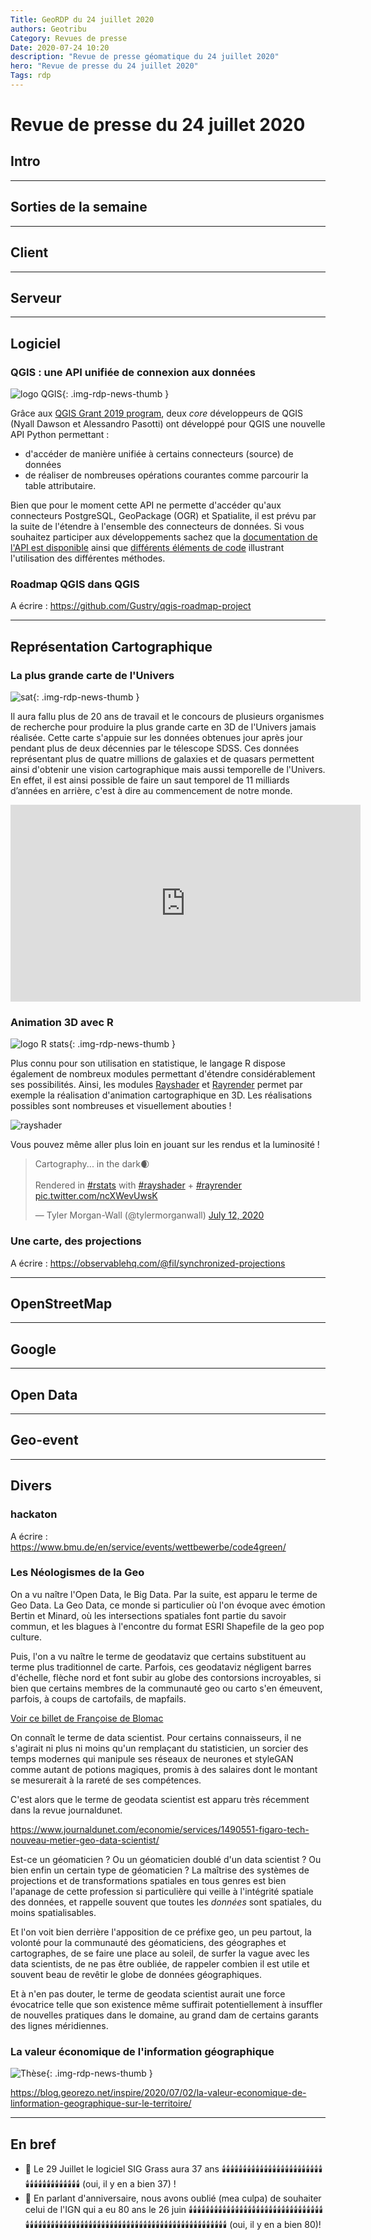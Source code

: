 ```yaml
---
Title: GeoRDP du 24 juillet 2020
authors: Geotribu
Category: Revues de presse
Date: 2020-07-24 10:20
description: "Revue de presse géomatique du 24 juillet 2020"
hero: "Revue de presse du 24 juillet 2020"
Tags: rdp
---
```


# Revue de presse du 24 juillet 2020

## Intro

----

## Sorties de la semaine

----

## Client

----

## Serveur

----

## Logiciel

### QGIS : une API unifiée de connexion aux données

![logo QGIS](https://cdn.geotribu.fr/img/logos-icones/logiciels_librairies/qgis.png){: .img-rdp-news-thumb }

Grâce aux [QGIS Grant 2019 program](https://blog.qgis.org/2020/02/23/reports-from-the-winning-grant-proposals-2019/), deux _core_ développeurs de QGIS (Nyall Dawson et Alessandro Pasotti) ont développé pour QGIS une nouvelle API Python permettant :

- d'accéder de manière unifiée à certains connecteurs (source) de données
- de réaliser de nombreuses opérations courantes comme parcourir la table attributaire.

Bien que pour le moment cette API ne permette d'accéder qu'aux connecteurs PostgreSQL, GeoPackage (OGR) et Spatialite, il est prévu par la suite de l'étendre à l'ensemble des connecteurs de données. Si vous souhaitez participer aux développements sachez que la [documentation de l'API est disponible](https://qgis.org/api/classQgsAbstractDatabaseProviderConnection.html) ainsi que [différents éléments de code](https://github.com/qgis/QGIS/blob/master/tests/src/python/test_qgsproviderconnection_ogr_gpkg.py) illustrant l'utilisation des différentes méthodes.

### Roadmap QGIS dans QGIS

A écrire : https://github.com/Gustry/qgis-roadmap-project

----

## Représentation Cartographique

### La plus grande carte de l'Univers

![sat](https://cdn.geotribu.fr/img/logos-icones/divers/satellite.png){: .img-rdp-news-thumb }

Il aura fallu plus de 20 ans de travail et le concours de plusieurs organismes de recherche pour produire la plus grande carte en 3D de l'Univers jamais réalisée. Cette carte s'appuie sur les données obtenues jour après jour pendant plus de deux décennies par le télescope SDSS. Ces données représentant plus de quatre millions de galaxies et de quasars permettent ainsi d'obtenir une vision cartographique mais aussi temporelle de l'Univers. En effet, il est ainsi possible de faire un saut temporel de 11 milliards d’années en arrière, c'est à dire au commencement de notre monde.

<iframe width="560" height="315" src="https://www.youtube.com/embed/KJJXbcf8kxA" frameborder="0" allow="accelerometer; autoplay; encrypted-media; gyroscope; picture-in-picture" allowfullscreen></iframe>

### Animation 3D avec R

![logo R stats](https://cdn.geotribu.fr/img/logos-icones/logiciels_librairies/r.png){: .img-rdp-news-thumb }

Plus connu pour son utilisation en statistique, le langage R dispose également de nombreux modules permettant d'étendre considérablement ses possibilités. Ainsi, les modules [Rayshader](https://github.com/tylermorganwall/rayshader) et [Rayrender](https://github.com/tylermorganwall/rayrender) permet par exemple la réalisation d'animation cartographique en 3D. Les réalisations possibles sont nombreuses et visuellement abouties !

![rayshader](https://raw.githubusercontent.com/tylermorganwall/rayshader/master/man/figures/smallfeature.png)

Vous pouvez même aller plus loin en jouant sur les rendus et la luminosité !

<blockquote class="twitter-tweet twitter-tweet tw-align-center" data-dnt="true"><p lang="en" dir="ltr">Cartography... in the dark🌒<br><br>Rendered in <a href="https://twitter.com/hashtag/rstats?src=hash&amp;ref_src=twsrc%5Etfw">#rstats</a> with <a href="https://twitter.com/hashtag/rayshader?src=hash&amp;ref_src=twsrc%5Etfw">#rayshader</a> + <a href="https://twitter.com/hashtag/rayrender?src=hash&amp;ref_src=twsrc%5Etfw">#rayrender</a> <a href="https://t.co/ncXWevUwsK">pic.twitter.com/ncXWevUwsK</a></p>&mdash; Tyler Morgan-Wall (@tylermorganwall) <a href="https://twitter.com/tylermorganwall/status/1282307454055874560?ref_src=twsrc%5Etfw">July 12, 2020</a></blockquote>

### Une carte, des projections

A écrire : https://observablehq.com/@fil/synchronized-projections

----

## OpenStreetMap

----

## Google

----

## Open Data

----

## Geo-event

----

## Divers

### hackaton

A écrire : https://www.bmu.de/en/service/events/wettbewerbe/code4green/

### Les Néologismes de la Geo

On a vu naître l'Open Data, le Big Data. Par la suite, est apparu le terme de Geo Data. La Geo Data, ce monde si particulier où l'on évoque avec émotion Bertin et Minard, où les intersections spatiales font partie du savoir commun, et les blagues à l'encontre du format ESRI Shapefile de la geo pop culture.

Puis, l'on a vu naître le terme de geodataviz que certains substituent au terme plus traditionnel de carte. Parfois, ces geodataviz négligent barres d'échelle, flèche nord et font subir au globe des contorsions incroyables, si bien que certains membres de la communauté geo ou carto s'en émeuvent, parfois, à coups de cartofails, de mapfails.

[Voir ce billet de Françoise de Blomac](https://decryptageo.fr/les-cartographes-oppresseurs/)

On connaît le terme de data scientist. Pour certains connaisseurs, il ne s'agirait ni plus ni moins qu'un remplaçant du statisticien, un sorcier des temps modernes qui manipule ses réseaux de neurones et styleGAN comme autant de potions magiques, promis à des salaires dont le montant se mesurerait à la rareté de ses compétences.

C'est alors que le terme de geodata scientist est apparu très récemment dans la revue journaldunet.

<https://www.journaldunet.com/economie/services/1490551-figaro-tech-nouveau-metier-geo-data-scientist/>

Est-ce un géomaticien ? Ou un géomaticien doublé d'un data scientist ? Ou bien enfin un certain type de géomaticien ? La maîtrise des systèmes de projections et de transformations spatiales en tous genres est bien l'apanage de cette profession si particulière qui veille à l'intégrité spatiale des données, et rappelle souvent que toutes les *données* sont spatiales, du moins spatialisables.

Et l'on voit bien derrière l'apposition de ce préfixe geo, un peu partout, la volonté pour la communauté des géomaticiens, des géographes et cartographes, de se faire une place au soleil, de surfer la vague avec les data scientists, de ne pas être oubliée, de rappeler combien il est utile et souvent beau de revêtir le globe de données géographiques.

Et à n'en pas douter, le terme de geodata scientist aurait une force évocatrice telle que son existence même suffirait potentiellement à insuffler de nouvelles pratiques dans le domaine, au grand dam de certains garants des lignes méridiennes.

### La valeur économique de l'information géographique

![Thèse](https://cdn.geotribu.fr/img/logos-icones/divers/these.png){: .img-rdp-news-thumb }

<https://blog.georezo.net/inspire/2020/07/02/la-valeur-economique-de-linformation-geographique-sur-le-territoire/>

----

## En bref

- :birthday: Le 29 Juillet le logiciel SIG Grass aura 37 ans :candle::candle::candle::candle::candle::candle::candle::candle::candle::candle::candle::candle::candle::candle::candle::candle::candle::candle::candle::candle::candle::candle::candle::candle::candle::candle::candle::candle::candle::candle::candle::candle::candle::candle::candle::candle::candle: (oui, il y en a bien 37) !
- :birthday: En parlant d'anniversaire, nous avons oublié (mea culpa) de souhaiter celui de l'IGN qui a eu 80 ans le 26 juin :candle::candle::candle::candle::candle::candle::candle::candle::candle::candle::candle::candle::candle::candle::candle::candle::candle::candle::candle::candle::candle::candle::candle::candle::candle::candle::candle::candle::candle::candle::candle::candle::candle::candle::candle::candle::candle::candle::candle::candle::candle::candle::candle::candle::candle::candle::candle::candle::candle::candle::candle::candle::candle::candle::candle::candle::candle::candle::candle::candle::candle::candle::candle::candle::candle::candle::candle::candle::candle::candle::candle::candle::candle::candle::candle::candle::candle::candle::candle::candle: (oui, il y en a bien 80)!
